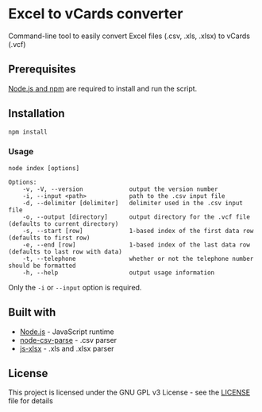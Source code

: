 # Excel to vCards converter

Command-line tool to easily convert Excel files (.csv, .xls, .xlsx) to vCards (.vcf)

## Prerequisites

[Node.js and npm](https://nodejs.org/en/) are required to install and run the script.

## Installation

```
npm install
```

### Usage

```
node index [options]

Options:
    -v, -V, --version             output the version number
    -i, --input <path>            path to the .csv input file
    -d, --delimiter [delimiter]   delimiter used in the .csv input file
    -o, --output [directory]      output directory for the .vcf file (defaults to current directory)
    -s, --start [row]             1-based index of the first data row (defaults to first row)
    -e, --end [row]               1-based index of the last data row (defaults to last row with data)
    -t, --telephone               whether or not the telephone number should be formatted
    -h, --help                    output usage information
```

Only the `-i` or `--input` option is required.

## Built with

* [Node.js](https://nodejs.org/en/) - JavaScript runtime
* [node-csv-parse](https://github.com/adaltas/node-csv-parse) - .csv parser
* [js-xlsx](https://github.com/sheetjs/js-xlsx) - .xls and .xlsx parser

## License

This project is licensed under the GNU GPL v3 License - see the [LICENSE](LICENSE) file for details
